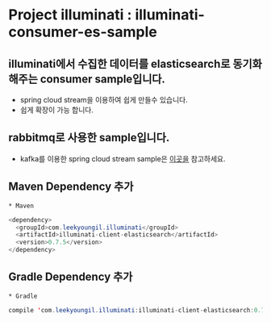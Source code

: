 # Project illuminati : illuminati-consumer-es-sample

## illuminati에서 수집한 데이터를 elasticsearch로 동기화 해주는 consumer sample입니다.
 * spring cloud stream을 이용하여 쉽게 만들수 있습니다.
 * 쉽게 확장이 가능 합니다.
 
## rabbitmq로 사용한 sample입니다. 
 * kafka를 이용한 spring cloud stream sample은 [이곳을](https://github.com/LeeKyoungIl/SpringCamp2017) 참고하세요. 
 
## Maven Dependency 추가 
    * Maven
    
```java
<dependency>
  <groupId>com.leekyoungil.illuminati</groupId>
  <artifactId>illuminati-client-elasticsearch</artifactId>
  <version>0.7.5</version>
</dependency>
```

## Gradle Dependency 추가 
    * Gradle
    
```java
compile 'com.leekyoungil.illuminati:illuminati-client-elasticsearch:0.7.5'
```
